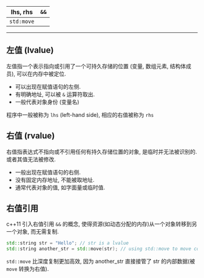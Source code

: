
| lhs, rhs | `&&` |
| -------- | --- |
| `std:move`         |     |

***

## 左值 (lvalue)

左值指一个表示指向或引用了一个可持久存储的位置 (变量, 数组元素, 结构体成员), 可以在内存中被定位.

- 可以出现在赋值语句的左侧.
- 有明确地址, 可以被 `&` 运算符取出.
- 一般代表对象身份 (变量名)

程序中一般被称为 `lhs` (left-hand side), 相应的右值被称为 `rhs`

## 右值 (rvalue)

右值指表达式不指向或不引用任何有持久存储位置的对象, 是临时并无法被识别的. 或者其值无法被修改.

- 一般出现在赋值语句的右侧.
- 没有固定内存地址, 不能被取地址.
- 通常代表对象的值, 如字面量或临时值.

## 右值引用

c++11 引入右值引用 `&&` 的概念, 使得资源(如动态分配的内存)从一个对象转移到另一个对象, 而无需复制.

```cpp
std::string str = "Hello"; // str is a lvalue
std::string another_str = std::move(str); // using std::move to move content of str to another_str 
```

`std::move` 比深度复制更加高效, 因为 another_str 直接接管了 str 的内部数据(被 `move` 转换为右值).